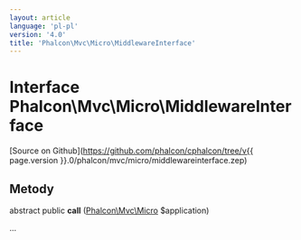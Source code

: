 ```yaml
---
layout: article
language: 'pl-pl'
version: '4.0'
title: 'Phalcon\Mvc\Micro\MiddlewareInterface'
---
```

# Interface **Phalcon\Mvc\Micro\MiddlewareInterface**

[Source on Github](https://github.com/phalcon/cphalcon/tree/v{{ page.version }}.0/phalcon/mvc/micro/middlewareinterface.zep)

## Metody

abstract public **call** ([Phalcon\Mvc\Micro](Phalcon_Mvc_Micro) $application)

...